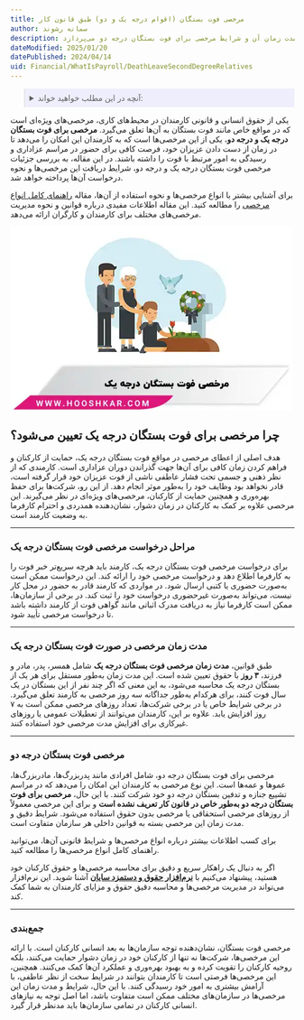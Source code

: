 ```yaml
---
title: مرخصی فوت بستگان (اقوام درجه یک و دو) طبق قانون کار
author: سمانه رشوند
description: مرخصی فوت بستگان درجه یک یکی از انواع مرخصی‌های قانونی است که به کارمندان در صورت فوت همسر، پدر، مادر یا فرزند تعلق می‌گیرد. این مرخصی به کارمندان کمک می‌کند تا دوران عزاداری خود را سپری کنند و پس از آن با روحیه‌ای بهتر به کار بازگردند. این مقاله به مراحل درخواست مرخصی، مدت زمان آن و شرایط مرخصی برای فوت بستگان درجه دو می‌پردازد.
dateModified: 2025/01/20
datePublished: 2024/04/14
uid: Financial/WhatIsPayroll/DeathLeaveSecondDegreeRelatives
---
```


<blockquote style="background-color:#eeeefc; padding:0.5rem">
<details>
  <summary>آنچه در این مطلب خواهید خواند:</summary>
  <ul>
    <li>چرا مرخصی برای فوت بستگان درجه یک تعیین می‌شود؟</li>
    <li>مراحل درخواست مرخصی فوت بستگان درجه یک</li>
    <li>مدت زمان مرخصی در صورت فوت بستگان درجه یک</li>
    <li>مرخصی فوت بستگان درجه دو</li>
  </ul>
</details>
</blockquote>

یکی از حقوق انسانی و قانونی کارمندان در محیط‌های کاری، مرخصی‌های ویژه‌ای است که در مواقع خاص مانند فوت بستگان به آن‌ها تعلق می‌گیرد. **مرخصی برای فوت بستگان درجه یک و درجه دو**، یکی از این مرخصی‌ها است که به کارمندان این امکان را می‌دهد تا در زمان از دست دادن عزیزان خود، فرصت کافی برای حضور در مراسم عزاداری و رسیدگی به امور مرتبط با فوت را داشته باشند. در این مقاله، به بررسی جزئیات مرخصی فوت بستگان درجه یک و درجه دو، شرایط دریافت این مرخصی‌ها و نحوه درخواست آن‌ها پرداخته خواهد شد.

برای آشنایی بیشتر با انواع مرخصی‌ها و نحوه استفاده از آن‌ها، مقاله [راهنمای کامل انواع مرخصی](https://www.hooshkar.com/Wiki/Payroll/TypesOfLeaves) را مطالعه کنید. این مقاله اطلاعات مفیدی درباره قوانین و نحوه مدیریت مرخصی‌های مختلف برای کارمندان و کارگران ارائه می‌دهد.

![مرخصی فوت بستگان درجه یک](./Images/DeathLeaveOfFirstDegreeRelatives.webp)

## چرا مرخصی برای فوت بستگان درجه یک تعیین می‌شود؟
هدف اصلی از اعطای مرخصی در مواقع فوت بستگان درجه یک، حمایت از کارکنان و فراهم کردن زمان کافی برای آن‌ها جهت گذراندن دوران عزاداری است. کارمندی که از نظر ذهنی و جسمی تحت فشار عاطفی ناشی از فوت عزیزان خود قرار گرفته است، قادر نخواهد بود وظایف خود را به‌طور موثر انجام دهد. از این رو، شرکت‌ها برای حفظ بهره‌وری و همچنین حمایت از کارکنان، مرخصی‌های ویژه‌ای در نظر می‌گیرند. این مرخصی علاوه بر کمک به کارکنان در زمان دشوار، نشان‌دهنده همدردی و احترام کارفرما به وضعیت کارمند است.

---

### مراحل درخواست مرخصی فوت بستگان درجه یک
برای درخواست مرخصی فوت بستگان درجه یک، کارمند باید هرچه سریع‌تر خبر فوت را به کارفرما اطلاع دهد و درخواست مرخصی خود را ارائه کند. این درخواست ممکن است به‌صورت حضوری یا کتبی ارسال شود. در مواردی که کارمند قادر به حضور در محل کار نیست، می‌تواند به‌صورت غیرحضوری درخواست خود را ثبت کند. در برخی از سازمان‌ها، ممکن است کارفرما نیاز به دریافت مدرک اثباتی مانند گواهی فوت از کارمند داشته باشد تا درخواست مرخصی تأیید شود.

---

### مدت زمان مرخصی در صورت فوت بستگان درجه یک

طبق قوانین، **مدت زمان مرخصی فوت بستگان درجه یک** شامل همسر، پدر، مادر و فرزند، **۳ روز** با حقوق تعیین شده است. این مدت زمان به‌طور مستقل برای هر یک از بستگان درجه یک محاسبه می‌شود، به این معنی که اگر چند نفر از این بستگان در یک سال فوت کنند، برای هرکدام به‌طور جداگانه سه روز مرخصی به کارمند تعلق می‌گیرد. در برخی شرایط خاص یا در برخی شرکت‌ها، تعداد روزهای مرخصی ممکن است به ۷ روز افزایش یابد. علاوه بر این، کارمندان می‌توانند از تعطیلات عمومی یا روزهای غیرکاری برای افزایش مدت مرخصی خود استفاده کنند.

---

### مرخصی فوت بستگان درجه دو
مرخصی برای فوت بستگان درجه دو، شامل افرادی مانند پدربزرگ‌ها، مادربزرگ‌ها، عموها و عمه‌ها است. این نوع مرخصی به کارمندان این امکان را می‌دهد که در مراسم تشییع جنازه و تدفین بستگان درجه دو خود شرکت کنند. با این حال، **مرخصی برای فوت بستگان درجه دو به‌طور خاص در قانون کار تعریف نشده است** و برای این مرخصی معمولاً از روزهای مرخصی استحقاقی یا مرخصی بدون حقوق استفاده می‌شود. شرایط دقیق و مدت زمان این مرخصی بسته به قوانین داخلی هر سازمان متفاوت است.

برای کسب اطلاعات بیشتر درباره انواع مرخصی‌ها و شرایط قانونی آن‌ها، می‌توانید راهنمای کامل انواع مرخصی‌ها را مطالعه کنید.

اگر به دنبال یک راهکار سریع و دقیق برای محاسبه مرخصی‌ها و حقوق کارکنان خود هستید، پیشنهاد می‌کنیم با **[نرم‌افزار حقوق و دستمزد سایان](https://www.hooshkar.com/Software/Sayan/Module/Payroll)** آشنا شوید. این نرم‌افزار می‌تواند در مدیریت مرخصی‌ها و محاسبه دقیق حقوق و مزایای کارمندان به شما کمک کند. 

---

### جمع‌بندی

مرخصی فوت بستگان، نشان‌دهنده توجه سازمان‌ها به بعد انسانی کارکنان است. با ارائه این مرخصی‌ها، شرکت‌ها نه تنها از کارکنان خود در زمان دشوار حمایت می‌کنند، بلکه روحیه کارکنان را تقویت کرده و به بهبود بهره‌وری و عملکرد آن‌ها کمک می‌کنند. همچنین، این مرخصی‌ها فرصتی است تا کارمندان بتوانند در شرایط سخت از نظر عاطفی، با آرامش بیشتری به امور خود رسیدگی کنند. با این حال، شرایط و مدت زمان این مرخصی‌ها در سازمان‌های مختلف ممکن است متفاوت باشد، اما اصل توجه به نیازهای انسانی کارکنان در تمامی سازمان‌ها باید مدنظر قرار گیرد.